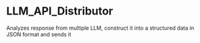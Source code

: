 # LLM_API_Distributor
Analyzes response from multiple LLM, construct it into a structured data in JSON format and sends it
